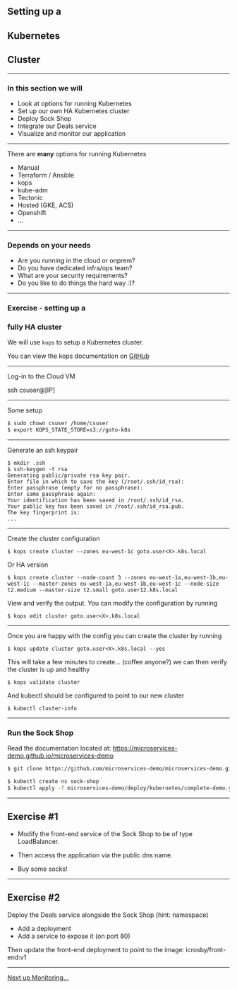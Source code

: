 ## Setting up a 
## Kubernetes 
## Cluster

---

### In this section we will 

* Look at options for running Kubernetes
* Set up our own HA Kubernetes cluster
* Deploy Sock Shop
* Integrate our Deals service
* Visualize and monitor our application

---

There are **many** options for running Kubernetes

* Manual
* Terraform / Ansible
* kops
* kube-adm
* Tectonic
* Hosted (GKE, ACS)
* Openshift
* ...

---

### Depends on your needs

* Are you running in the cloud or onprem?
* Do you have dedicated infra/ops team?
* What are your security requirements?
* Do you like to do things the hard way :)?

---

### Exercise - setting up a 
### fully HA cluster

We will use `kops` to setup a Kubernetes cluster.

You can view the kops documentation on [GitHub](https://github.com/kubernetes/kops/)

---

Log-in to the Cloud VM

ssh csuser@[IP]

---

Some setup

```bash
$ sudo chown csuser /home/csuser
$ export KOPS_STATE_STORE=s3://goto-k8s
```

---

Generate an ssh keypair

```
$ mkdir .ssh
$ ssh-keygen -t rsa
Generating public/private rsa key pair.
Enter file in which to save the key (/root/.ssh/id_rsa):
Enter passphrase (empty for no passphrase):
Enter same passphrase again:
Your identification has been saved in /root/.ssh/id_rsa.
Your public key has been saved in /root/.ssh/id_rsa.pub.
The key fingerprint is:
...
```

---

Create the cluster configuration

```
$ kops create cluster --zones eu-west-1c goto.user<X>.k8s.local
```

Or HA version

```
$ kops create cluster --node-count 3 --zones eu-west-1a,eu-west-1b,eu-west-1c --master-zones eu-west-1a,eu-west-1b,eu-west-1c --node-size t2.medium --master-size t2.small goto.user12.k8s.local
```

View and verify the output. You can modify the configuration by running

```
$ kops edit cluster goto.user<X>.k8s.local
```

---

Once you are happy with the config you can create the cluster by running

```
$ kops update cluster goto.user<X>.k8s.local --yes
```

This will take a few minutes to create... (coffee anyone?) we can then verify the cluster is up and healthy

```
$ kops validate cluster
```

And kubectl should be configured to point to our new cluster

```
$ kubectl cluster-info
```

---

### Run the Sock Shop

Read the documentation located at: https://microservices-demo.github.io/microservices-demo

```bash
$ git clone https://github.com/microservices-demo/microservices-demo.git

$ kubectl create ns sock-shop
$ kubectl apply -f microservices-demo/deploy/kubernetes/complete-demo.yaml
```

---

## Exercise #1

* Modify the front-end service of the Sock Shop to be of type LoadBalancer.

* Then access the application via the public dns name.

* Buy some socks!

---

## Exercise #2

Deploy the Deals service alongside the Sock Shop (hint: namespace)
* Add a deployment
* Add a service to expose it (on port 80)

Then update the front-end deployment to point to the image:  icrosby/front-end:v1

---

[Next up Monitoring...](../09_monitoring.md)
